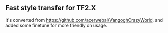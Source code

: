## Fast style transfer for TF2.X

It's converted from https://github.com/acerwebai/VangoghCrazyWorld, and added some finetune for more friendly on usage.

